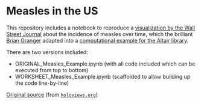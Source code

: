 # Measles in the US

This repository includes a notebook to reproduce a [visualization by the Wall Street Journal](http://graphics.wsj.com/infectious-diseases-and-vaccines/#b02g20t20w15)  about the incidence of measles over time, which the brilliant [Brian Granger](https://github.com/ellisonbg) adapted into a [computational example for the Altair library](http://nbviewer.jupyter.org/github/ellisonbg/altair/blob/master/altair/notebooks/12-Measles.ipynb).

There are two versions included:
+ ORIGINAL_Measles_Example.ipynb (with all code included which can be executed from top to bottom)
+ WORKSHEET_Measles_Example.ipynb (scaffolded to allow building up the code line-by-line)

[Original source](http://holoviews.org/gallery/demos/bokeh/measles_example.html) (from [`holoviews.org`](http://holoviews.org))
